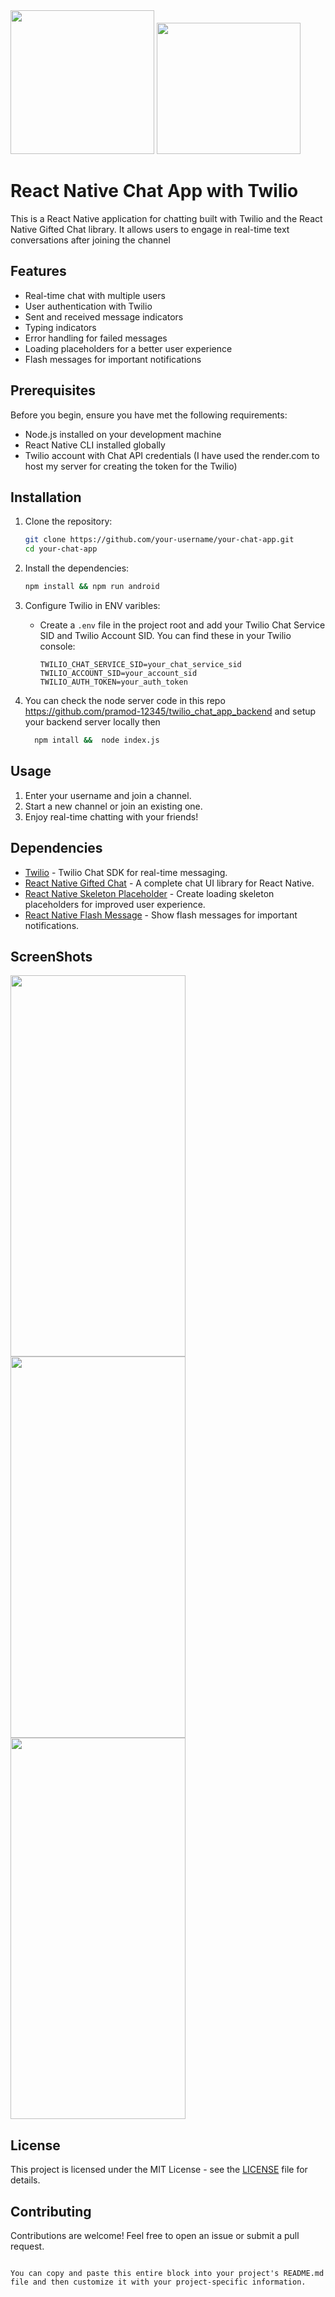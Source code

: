


<img src="https://github.com/pramod-12345/twilio_chat_app_frontend/assets/102239873/9caa0d06-cc8b-4cd0-87a8-e6b28dbe09d1" width="230" height="230">
<img src="https://github.com/pramod-12345/twilio_chat_app_frontend/assets/102239873/dc7abcd8-0c61-43b9-844d-4856218c5b47" width="230" height="210">

# React Native Chat App with Twilio

This is a React Native application for chatting built with Twilio and the React Native Gifted Chat library. It allows users to engage in real-time text conversations after joining the channel

## Features

- Real-time chat with multiple users
- User authentication with Twilio
- Sent and received message indicators
- Typing indicators
- Error handling for failed messages
- Loading placeholders for a better user experience
- Flash messages for important notifications

## Prerequisites

Before you begin, ensure you have met the following requirements:

- Node.js installed on your development machine
- React Native CLI installed globally
- Twilio account with Chat API credentials (I have used the render.com to host my server for creating the token for the Twilio)

## Installation

1. Clone the repository:

   ```bash
   git clone https://github.com/your-username/your-chat-app.git
   cd your-chat-app
   ```

2. Install the dependencies:

   ```bash
   npm install && npm run android 
   ```
   

3. Configure Twilio in ENV varibles:

   - Create a `.env` file in the project root and add your Twilio Chat Service SID and Twilio Account SID. You can find these in your Twilio console:

     ```
     TWILIO_CHAT_SERVICE_SID=your_chat_service_sid
     TWILIO_ACCOUNT_SID=your_account_sid
     TWILIO_AUTH_TOKEN=your_auth_token
     ```
   
 5. You can check the node server code in this repo https://github.com/pramod-12345/twilio_chat_app_backend and setup your backend server locally then
     ```bash
       npm intall &&  node index.js 
       ```

## Usage

1. Enter your username and join a channel.
2. Start a new channel or join an existing one.
3. Enjoy real-time chatting with your friends!

## Dependencies

- [Twilio](https://www.twilio.com/docs/chat) - Twilio Chat SDK for real-time messaging.
- [React Native Gifted Chat](https://github.com/FaridSafi/react-native-gifted-chat) - A complete chat UI library for React Native.
- [React Native Skeleton Placeholder](https://github.com/chramos/react-native-skeleton-placeholder) - Create loading skeleton placeholders for improved user experience.
- [React Native Flash Message](https://github.com/lucasferreira/react-native-flash-message) - Show flash messages for important notifications.

## ScreenShots

<img src="https://github.com/pramod-12345/twilio_chat_app_frontend/assets/102239873/d7404efb-dbb8-46e9-83e0-dd8dc0943414" width="280" height="610">
<img src="https://github.com/pramod-12345/twilio_chat_app_frontend/assets/102239873/5541c89a-b2ce-4f2c-84f5-9970f0b0f399" width="280" height="610">
<img src="https://github.com/pramod-12345/twilio_chat_app_frontend/assets/102239873/d4b0ee6b-a50a-4866-931c-747669f5aae2" width="280" height="610">




## License

This project is licensed under the MIT License - see the [LICENSE](LICENSE) file for details.

## Contributing

Contributions are welcome! Feel free to open an issue or submit a pull request.
```

You can copy and paste this entire block into your project's README.md file and then customize it with your project-specific information.
